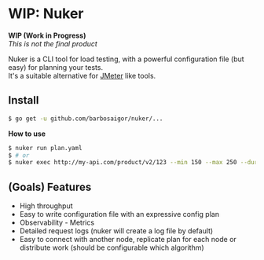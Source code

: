 # WIP: Nuker

**WIP (Work in Progress)**  
_This is not the final product_    

Nuker is a CLI tool for load testing, with a powerful configuration file (but easy) for planning your tests.   
It's a suitable alternative for [JMeter](https://jmeter.apache.org/) like tools.  

## Install  
```sh
$ go get -u github.com/barbosaigor/nuker/...  
```

**How to use**  
```sh
$ nuker run plan.yaml  
$ # or
$ nuker exec http://my-api.com/product/v2/123 --min 150 --max 250 --duration 10
```

## (Goals) Features  
* High throughput   
* Easy to write configuration file with an expressive config plan   
* Observability - Metrics  
* Detailed request logs (nuker will create a log file by default)  
* Easy to connect with another node, replicate plan for each node or distribute work (should be configurable which algorithm)  
